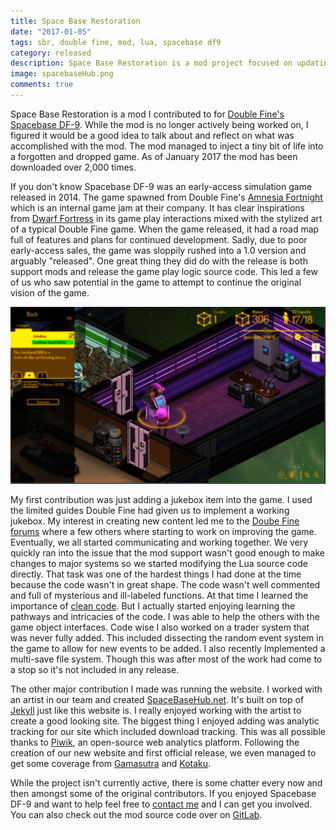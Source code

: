 ```yaml
---
title: Space Base Restoration
date: "2017-01-05"
tags: sbr, double fine, mod, lua, spacebase df9
category: released
description: Space Base Restoration is a mod project focused on updating and adding content to Double Fine's Spacebase DF-9.
image: spacebaseHub.png
comments: true
---
```


Space Base Restoration is a mod I contributed to for [Double Fine's Spacebase DF-9](http://www.spacebasedf9.com/). While the mod is no longer actively being worked on, I figured it would be a good idea to talk about and reflect on what was accomplished with the mod. The mod managed to inject a tiny bit of life into a forgotten and dropped game. As of January 2017 the mod has been downloaded over 2,000 times.<!-- excerpt -->

If you don't know Spacebase DF-9 was an early-access simulation game released in 2014. The game spawned from Double Fine's [Amnesia Fortnight](https://www.wikiwand.com/en/Amnesia_Fortnight_2014) which is an internal game jam at their company. It has clear inspirations from [Dwarf Fortress](http://www.bay12games.com/dwarves/) in its game play interactions mixed with the stylized art of a typical Double Fine game. When the game released, it had a road map full of features and plans for continued development. Sadly, due to poor early-access sales, the game was sloppily rushed into a 1.0 version and arguably "released". One great thing they did do with the release is both support mods and release the game play logic source code. This led a few of us who saw potential in the game to attempt to continue the original vision of the game.

![Jukebox screenshot](screen00.png)

My first contribution was just adding a jukebox item into the game. I used the limited guides Double Fine had given us to implement a working jukebox. My interest in creating new content led me to the [Doube Fine forums](https://forums.doublefine.com/) where a few others where starting to work on improving the game. Eventually, we all started communicating and working together. We very quickly ran into the issue that the mod support wasn't good enough to make changes to major systems so we started modifying the Lua source code directly. That task was one of the hardest things I had done at the time because the code wasn't in great shape. The code wasn't well commented and full of mysterious and ill-labeled functions. At that time I learned the importance of [clean code](https://www.amazon.com/Clean-Code-Handbook-Software-Craftsmanship/dp/0132350882). But I actually started enjoying learning the pathways and intricacies of the code. I was able to help the others with the game object interfaces. Code wise I also worked on a trader system that was never fully added. This included dissecting the random event system in the game to allow for new events to be added. I also recently Implemented a multi-save file system. Though this was after most of the work had come to a stop so it's not included in any release.

The other major contribution I made was running the website. I worked with an artist in our team and created [SpaceBaseHub.net](http://www.spacebasehub.net/). It's built on top of [Jekyll](http://jekyllrb.com/) just like this website is. I really enjoyed working with the artist to create a good looking site. The biggest thing I enjoyed adding was analytic tracking for our site which included download tracking. This was all possible thanks to [Piwik](https://piwik.org/), an open-source web analytics platform. Following the creation of our new website and first official release, we even managed to get some coverage from [Gamasutra](http://www.gamasutra.com/view/news/255601/Modders_pick_up_Spacebase_development_where_Double_Fine_left_off.php) and [Kotaku](http://kotaku.com/fans-keep-working-on-cancelled-strategy-game-1735075779).

While the project isn't currently active, there is some chatter every now and then amongst some of the original contributors. If you enjoyed Spacebase DF-9 and want to help feel free to [contact me](/contact) and I can get you involved. You can also check out the mod source code over on [GitLab](https://gitlab.com/derelictgames/spacebase-v2-updated-code).
